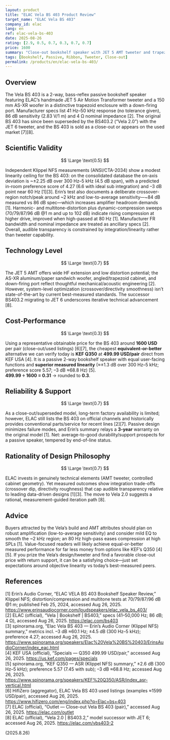 ```yaml
---
layout: product
title: "ELAC Vela BS 403 Product Review"
target_name: "ELAC Vela BS 403"
company_id: elac
lang: en
ref: elac-vela-bs-403
date: 2025-08-26
rating: [2.9, 0.5, 0.7, 0.3, 0.7, 0.7]
price: 1600
summary: "Close-out bookshelf speaker with JET 5 AMT tweeter and trapezoid cabinet; superseded by BS403.2. Solid engineering, but third-party data shows middling linearity and modest value at current used/close-out pricing"
tags: [Bookshelf, Passive, Ribbon, Tweeter, Close-out]
permalink: /products/en/elac-vela-bs-403/
---
```


## Overview

The Vela BS 403 is a 2-way, bass-reflex passive bookshelf speaker featuring ELAC’s handmade JET 5 Air Motion Transformer tweeter and a 150 mm AS-XR woofer in a distinctive trapezoid enclosure with a down-firing port. Manufacturer specs list 41 Hz–50 kHz response (no tolerance given), 86 dB sensitivity (2.83 V/1 m) and 4 Ω nominal impedance [2]. The original BS 403 has since been superseded by the BS403.2 (“Vela 2.0”) with the JET 6 tweeter, and the BS 403 is sold as a close-out or appears on the used market [7][8].

## Scientific Validity

$$ \Large \text{0.5} $$

Independent Klippel NFS measurements (ANSI/CTA-2034) show a modest linearity ceiling for the BS 403: on the consolidated database the on-axis deviation is ~±2.25 dB over 300 Hz–5 kHz (4.5 dB span), with a predicted in-room preference score of 4.27 (6.6 with ideal sub integration) and –3 dB point near 60 Hz [1][3]. Erin’s test also documents a deliberate crossover-region notch/peak around ~2 kHz and low-to-average sensitivity—~84 dB measured vs 86 dB spec—which increases amplifier headroom demands [1]. Harmonic- and multitone-distortion plus dynamic-compression sweeps (70/79/87/96 dB @1 m and up to 102 dB) indicate rising compression at higher drive, improved when high-passed at 80 Hz [1]. Manufacturer FR bandwidth and nominal impedance are treated as ancillary specs [2]. Overall, audible transparency is constrained by integration/linearity rather than tweeter capability.

## Technology Level

$$ \Large \text{0.7} $$

The JET 5 AMT offers wide HF extension and low distortion potential; the AS-XR aluminum/paper sandwich woofer, angled/trapezoid cabinet, and down-firing port reflect thoughtful mechanical/acoustic engineering [2]. However, system-level optimization (crossover/directivity smoothness) isn’t state-of-the-art by current best-measured standards. The successor BS403.2 migrating to JET 6 underscores iterative technical advancement [8].

## Cost-Performance

$$ \Large \text{0.3} $$

Using a representative obtainable price for the BS 403 around **1600 USD** per pair (close-out/used listings) [6][7], the cheapest **equivalent-or-better** alternative we can verify today is **KEF Q350** at **499.99 USD/pair** direct from KEF USA [4]. It is a passive 2-way bookshelf speaker with equal user-facing functions and **superior measured linearity** (≈±1.3 dB over 300 Hz–5 kHz; preference score 5.57; –3 dB ≈68.8 Hz) [5].  
**499.99 ÷ 1600 = 0.31** → rounded to **0.3**.

## Reliability & Support

$$ \Large \text{0.7} $$

As a close-out/superseded model, long-term factory availability is limited; however, ELAC still lists the BS 403 on official channels and historically provides conventional parts/service for recent lines [2][7]. Passive design minimizes failure modes, and Erin’s summary relays a **3-year** warranty on the original model [1]. Net: average-to-good durability/support prospects for a passive speaker, tempered by end-of-line status.

## Rationality of Design Philosophy

$$ \Large \text{0.7} $$

ELAC invests in genuinely technical elements (AMT tweeter, controlled cabinet geometry). Yet measured outcomes show integration trade-offs (crossover dip, directivity roughness) that cap audible transparency relative to leading data-driven designs [1][3]. The move to Vela 2.0 suggests a rational, measurement-guided iteration path [8].

## Advice

Buyers attracted by the Vela’s build and AMT attributes should plan on robust amplification (low-to-average sensitivity) and consider mild EQ to smooth the ~2 kHz region; an 80 Hz high-pass eases compression at high SPLs [1]. Value-focused readers will likely achieve equal-or-better measured performance for far less money from options like KEF’s Q350 [4][5]. If you prize the Vela’s design/tweeter and find a favorable close-out price with return support, it can be a satisfying choice—just set expectations around objective linearity vs today’s best-measured peers.

## References

[1] Erin’s Audio Corner, “ELAC VELA BS 403 Bookshelf Speaker Review,” Klippel NFS; distortion/compression and multitone tests at 70/79/87/96 dB @1 m; published Feb 25, 2024, accessed Aug 26, 2025. https://www.erinsaudiocorner.com/loudspeakers/elac_vela_bs_403/  
[2] ELAC (official), “Vela | Bookshelf | BS403,” specs (41–50,000 Hz; 86 dB; 4 Ω), accessed Aug 26, 2025. https://elac.com/bs403  
[3] spinorama.org, “Elac Vela BS 403 — Erin’s Audio Corner (Klippel NFS) summary,” metrics incl. –3 dB ≈60.1 Hz; ±4.5 dB (300 Hz–5 kHz); preference 4.27; accessed Aug 26, 2025. https://www.spinorama.org/speakers/Elac%20Vela%20BS%20403/ErinsAudioCorner/index_eac.html  
[4] KEF USA (official), “Specials — Q350 499.99 USD/pair,” accessed Aug 26, 2025. https://us.kef.com/pages/specials  
[5] spinorama.org, “KEF Q350 — ASR (Klippel NFS) summary,” ±2.6 dB (300 Hz–5 kHz); preference 5.57 (7.45 with sub); –3 dB ≈68.8 Hz; accessed Aug 26, 2025. https://www.spinorama.org/speakers/KEF%20Q350/ASR/index_asr-vertical.html  
[6] HifiZero (aggregator), ELAC Vela BS 403 used listings (examples ≈1599 USD/pair), accessed Aug 26, 2025. https://www.hifizero.com/eng/index.php?q=Elac+bs+403  
[7] ELAC (official), “Outlet — Close-out Vela BS 403 (pair),” accessed Aug 26, 2025. https://elac.com/outlet  
[8] ELAC (official), “Vela 2.0 | BS403.2,” model successor with JET 6; accessed Aug 26, 2025. https://elac.com/vbs403-2

(2025.8.26)

